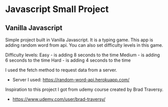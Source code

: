 # Javascript Small Project

## Vanilla Javascript

Simple project built in Vanilla Javascript. It is a typing game.
This app is adding random word from api.
You can also set difficulty levels in this game.

Difficulty levels:
Easy - is adding 8 seconds to the time
Medium - is adding 6 seconds to the time
Hard - is adding 4 seconds to the time


I used the fetch method to request data from a server.
* Server I used: https://random-word-api.herokuapp.com/

Inspiration to this project I got from udemy course created by Brad Traversy.
* https://www.udemy.com/user/brad-traversy/
